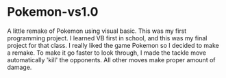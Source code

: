 # Pokemon-vs1.0
A little remake of Pokemon using visual basic.
This was my first programming project. I learned VB first in school, and this was my final project for that class.
I really liked the game Pokemon so I decided to make a remake.
To make it go faster to look through, I made the tackle move automatically 'kill' the opponents.
All other moves make proper amount of damage.
